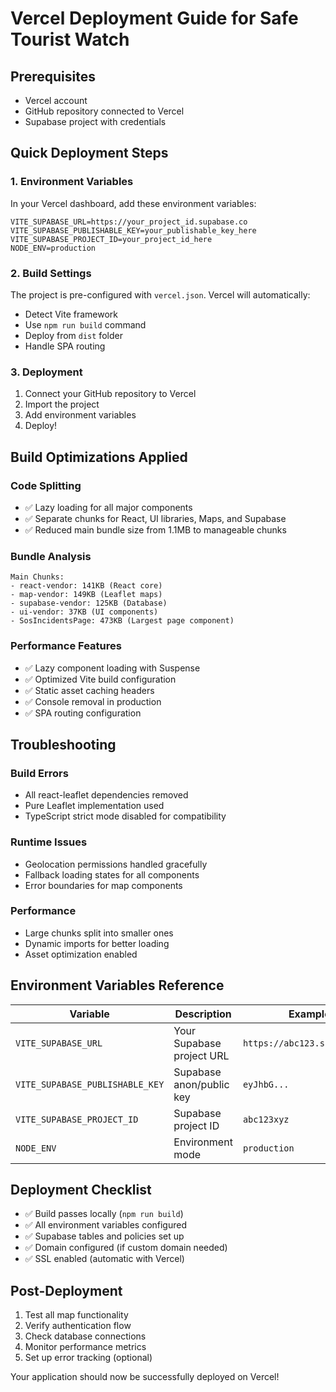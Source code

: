 # Vercel Deployment Guide for Safe Tourist Watch

## Prerequisites
- Vercel account
- GitHub repository connected to Vercel
- Supabase project with credentials

## Quick Deployment Steps

### 1. Environment Variables
In your Vercel dashboard, add these environment variables:

```
VITE_SUPABASE_URL=https://your_project_id.supabase.co
VITE_SUPABASE_PUBLISHABLE_KEY=your_publishable_key_here
VITE_SUPABASE_PROJECT_ID=your_project_id_here
NODE_ENV=production
```

### 2. Build Settings
The project is pre-configured with `vercel.json`. Vercel will automatically:
- Detect Vite framework
- Use `npm run build` command
- Deploy from `dist` folder
- Handle SPA routing

### 3. Deployment
1. Connect your GitHub repository to Vercel
2. Import the project
3. Add environment variables
4. Deploy!

## Build Optimizations Applied

### Code Splitting
- ✅ Lazy loading for all major components
- ✅ Separate chunks for React, UI libraries, Maps, and Supabase
- ✅ Reduced main bundle size from 1.1MB to manageable chunks

### Bundle Analysis
```
Main Chunks:
- react-vendor: 141KB (React core)
- map-vendor: 149KB (Leaflet maps)  
- supabase-vendor: 125KB (Database)
- ui-vendor: 37KB (UI components)
- SosIncidentsPage: 473KB (Largest page component)
```

### Performance Features
- ✅ Lazy component loading with Suspense
- ✅ Optimized Vite build configuration
- ✅ Static asset caching headers
- ✅ Console removal in production
- ✅ SPA routing configuration

## Troubleshooting

### Build Errors
- All react-leaflet dependencies removed
- Pure Leaflet implementation used
- TypeScript strict mode disabled for compatibility

### Runtime Issues
- Geolocation permissions handled gracefully
- Fallback loading states for all components
- Error boundaries for map components

### Performance
- Large chunks split into smaller ones
- Dynamic imports for better loading
- Asset optimization enabled

## Environment Variables Reference

| Variable | Description | Example |
|----------|-------------|---------|
| `VITE_SUPABASE_URL` | Your Supabase project URL | `https://abc123.supabase.co` |
| `VITE_SUPABASE_PUBLISHABLE_KEY` | Supabase anon/public key | `eyJhbG...` |
| `VITE_SUPABASE_PROJECT_ID` | Supabase project ID | `abc123xyz` |
| `NODE_ENV` | Environment mode | `production` |

## Deployment Checklist

- ✅ Build passes locally (`npm run build`)
- ✅ All environment variables configured
- ✅ Supabase tables and policies set up
- ✅ Domain configured (if custom domain needed)
- ✅ SSL enabled (automatic with Vercel)

## Post-Deployment

1. Test all map functionality
2. Verify authentication flow
3. Check database connections
4. Monitor performance metrics
5. Set up error tracking (optional)

Your application should now be successfully deployed on Vercel!